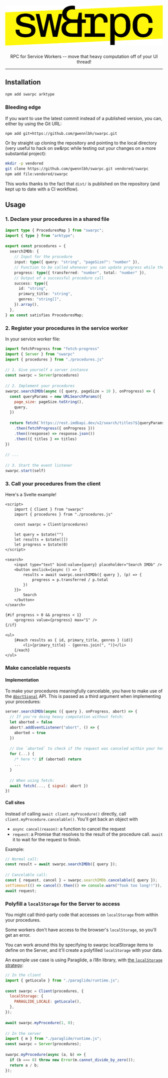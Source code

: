 <div align=center>
<h1>
  <img src="./logo.svg" alt="sw&rpc" />
</h1>

RPC for Service Workers -- move that heavy computation off of your UI thread!

</div>
 
* * *

## Installation

```bash
npm add swarpc arktype
```

### Bleeding edge

If you want to use the latest commit instead of a published version, you can, either by using the Git URL:

```bash
npm add git+https://github.com/gwennlbh/swarpc.git
```

Or by straight up cloning the repository and pointing to the local directory (very useful to hack on sw&rpc while testing out your changes on a more substantial project):

```bash
mkdir -p vendored
git clone https://github.com/gwennlbh/swarpc.git vendored/swarpc
npm add file:vendored/swarpc
```

This works thanks to the fact that `dist/` is published on the repository (and kept up to date with a CI workflow).

## Usage

### 1. Declare your procedures in a shared file

```typescript
import type { ProceduresMap } from "swarpc";
import { type } from "arktype";

export const procedures = {
  searchIMDb: {
    // Input for the procedure
    input: type({ query: "string", "pageSize?": "number" }),
    // Function to be called whenever you can update progress while the procedure is running -- long computations are a first-class concern here. Examples include using the fetch-progress NPM package.
    progress: type({ transferred: "number", total: "number" }),
    // Output of a successful procedure call
    success: type({
      id: "string",
      primary_title: "string",
      genres: "string[]",
    }).array(),
  },
} as const satisfies ProceduresMap;
```

### 2. Register your procedures in the service worker

In your service worker file:

```javascript
import fetchProgress from "fetch-progress"
import { Server } from "swarpc"
import { procedures } from "./procedures.js"

// 1. Give yourself a server instance
const swarpc = Server(procedures)

// 2. Implement your procedures
swarpc.searchIMDb(async ({ query, pageSize = 10 }, onProgress) => {
  const queryParams = new URLSearchParams({
    page_size: pageSize.toString(),
    query,
  })

  return fetch(`https://rest.imdbapi.dev/v2/search/titles?${queryParams}`)
    .then(fetchProgress({ onProgress }))
    .then((response) => response.json())
    .then(({ titles } => titles)
})

// ...

// 3. Start the event listener
swarpc.start(self)
```

### 3. Call your procedures from the client

Here's a Svelte example!

```svelte
<script>
    import { Client } from "swarpc"
    import { procedures } from "./procedures.js"

    const swarpc = Client(procedures)

    let query = $state("")
    let results = $state([])
    let progress = $state(0)
</script>

<search>
    <input type="text" bind:value={query} placeholder="Search IMDb" />
    <button onclick={async () => {
        results = await swarpc.searchIMDb({ query }, (p) => {
            progress = p.transferred / p.total
        })
    }}>
        Search
    </button>
</search>

{#if progress > 0 && progress < 1}
    <progress value={progress} max="1" />
{/if}

<ul>
    {#each results as { id, primary_title, genres } (id)}
        <li>{primary_title} - {genres.join(", ")}</li>
    {/each}
</ul>
```

### Make cancelable requests

#### Implementation

To make your procedures meaningfully cancelable, you have to make use of the [`AbortSignal`](https://developer.mozilla.org/en-US/docs/Web/API/AbortSignal) API. This is passed as a third argument when implementing your procedures:

```js
server.searchIMDb(async ({ query }, onProgress, abort) => {
  // If you're doing heavy computation without fetch:
  let aborted = false
  abort?.addEventListener("abort", () => {
    aborted = true
  })

  // Use `aborted` to check if the request was canceled within your hot loop
  for (...) {
    /* here */ if (aborted) return
    ...
  }

  // When using fetch:
  await fetch(..., { signal: abort })
})
```

#### Call sites

Instead of calling `await client.myProcedure()` directly, call `client.myProcedure.cancelable()`. You'll get back an object with

- `async cancel(reason)`: a function to cancel the request
- `request`: a Promise that resolves to the result of the procedure call. `await` it to wait for the request to finish.

Example:

```js
// Normal call:
const result = await swarpc.searchIMDb({ query });

// Cancelable call:
const { request, cancel } = swarpc.searchIMDb.cancelable({ query });
setTimeout(() => cancel().then(() => console.warn("Took too long!!")), 5_000);
await request;
```

### Polyfill a `localStorage` for the Server to access

You might call third-party code that accesses on `localStorage` from within your procedures.

Some workers don't have access to the browser's `localStorage`, so you'll get an error.

You can work around this by specifying to swarpc localStorage items to define on the Server, and it'll create a polyfilled `localStorage` with your data.

An example use case is using Paraglide, a i18n library, with [the `localStorage` strategy](https://inlang.com/m/gerre34r/library-inlang-paraglideJs/strategy#localstorage):

```js
// In the client
import { getLocale } from "./paraglide/runtime.js";

const swarpc = Client(procedures, {
  localStorage: {
    PARAGLIDE_LOCALE: getLocale(),
  },
});

await swarpc.myProcedure(1, 0);

// In the server
import { m } from "./paraglide/runtime.js";
const swarpc = Server(procedures);

swarpc.myProcedure(async (a, b) => {
  if (b === 0) throw new Error(m.cannot_divide_by_zero());
  return a / b;
});
```
